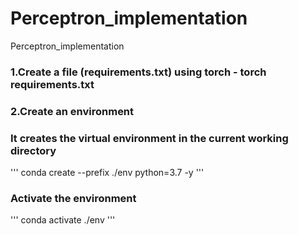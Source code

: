 # Perceptron_implementation
Perceptron_implementation

### 1.Create a file (requirements.txt) using torch - torch requirements.txt

### 2.Create an environment 
### It creates the virtual environment in the current working directory
'''
conda create --prefix ./env python=3.7 -y
'''
### Activate the environment
'''
conda activate ./env 
'''

